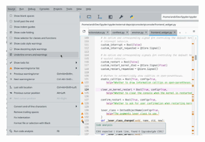 ![Spyder Editor pane, with several real-time code analysis warnings shown on different lines and the affected code underlined. A hovered-over warning is showing its associated message, while the Source menu is open to the left showing the "Underline errors and warnings" option enabled](/assets/media/developer_tools.webp "Take advantage of real-time hints and help to improve your code")